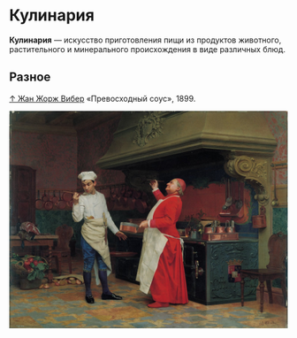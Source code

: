 # Кулинария

**Кулинария** — искусство приготовления пищи из продуктов животного, растительного и минерального происхождения в виде различных блюд.

## Разное

[↑ Жан Жорж Вибер](https://ru.wikipedia.org/wiki/Вибер,_Жан_Жорж) «Превосходный соус», 1899.

<img src="vibert-la-sauce-merveilleuse.jpg" />

